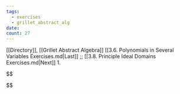 ```yaml
---
tags:
  - exercises
  - grillet_abstract_alg
date:
count: 27
---
```

[[Directory]], [[Grillet Abstract Algebra]]
[[3.6. Polynomials in Several Variables Exercises.md|Last]] ;; [[3.8. Principle Ideal Domains Exercises.md|Next]]
1. 

$$

$$